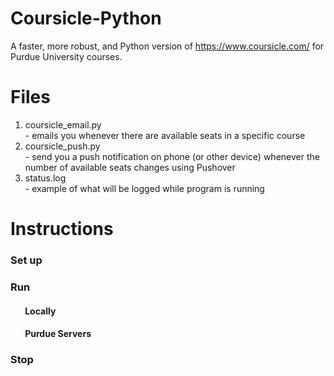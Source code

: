# Coursicle-Python
A faster, more robust, and Python version of https://www.coursicle.com/ for Purdue University courses.

# Files
1. coursicle_email.py<br>
\- emails you whenever there are available seats in a specific course
2. coursicle_push.py<br>
\- send you a push notification on phone (or other device) whenever the number of available seats changes using Pushover
3. status.log<br>
\- example of what will be logged while program is running

# Instructions
<h3> Set up
<h3> Run
<h4> &nbsp;&nbsp;&nbsp;&nbsp;&nbsp;&nbsp; Locally
<h4> &nbsp;&nbsp;&nbsp;&nbsp;&nbsp;&nbsp; Purdue Servers
<h3> Stop
